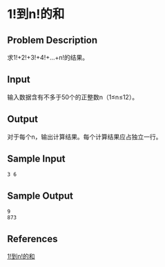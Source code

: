 # 1!到n!的和

## Problem Description

求1!+2!+3!+4!+...+n!的结果。

## Input

输入数据含有不多于50个的正整数n（1≤n≤12）。

## Output

对于每个n，输出计算结果。每个计算结果应占独立一行。

## Sample Input

```
3 6
```

## Sample Output

```
9
873
```

## References

[1!到n!的和](http://cpp.zjut.edu.cn/ShowProblem.aspx?ShowID=1174)
